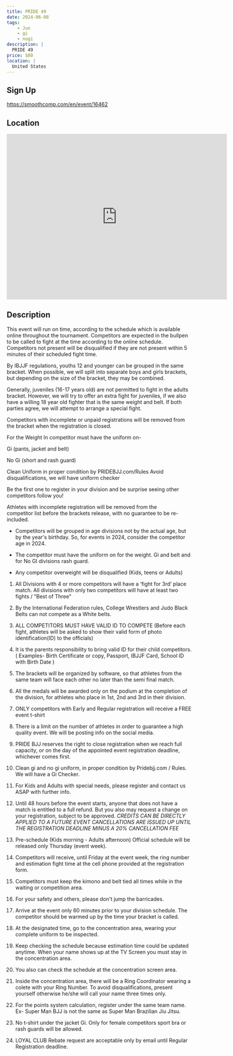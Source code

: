 ```yaml
---
title: PRIDE 49
date: 2024-06-08
tags:
    - Jun
    - gi 
    - nogi 
description: |
  PRIDE 49
price: $80
location: |
  United States
---
```

## Sign Up
https://smoothcomp.com/en/event/16462

## Location
<iframe src="https://www.google.com/maps/embed?pb=!1m18!1m12!1m3!1d12345.6789!2d!3d!2m3!1f0!2f0!3f0!3m2!1i1024!2i768!4f13.1!3m3!1m2!1s0x0%3A0x0!2z!5e0!3m2!1sen!2sus!4v1234567890" width="600" height="450" style="border:0;" allowfullscreen="" loading="lazy"></iframe>

## Description
This event will run on time, according to the schedule which is
available online throughout the tournament. Competitors are expected in
the bullpen to be called to fight at the time according to the online
schedule. Competitors not present will be disqualified if they are not
present within 5 minutes of their scheduled fight time.


By IBJJF regulations, youths 12 and younger can be grouped in the same
bracket. When possible, we will split into separate boys and girls
brackets, but depending on the size of the bracket, they may be
combined.


Generally, juveniles (16-17 years old) are not permitted to fight in the
adults bracket. However, we will try to offer an extra fight for
juveniles, if we also have a willing 18 year old fighter that is the
same weight and belt. If both parties agree, we will attempt to arrange a
special fight.


Competitors with incomplete or unpaid registrations will be removed from the bracket when the registration is closed.


For the Weight In competitor must have the uniform on-


Gi (pants, jacket and belt)


No Gi (short and rash guard)


Clean Uniform in proper condition by PRIDEBJJ.com/Rules Avoid disqualifications, we will have uniform checker


Be the first one to register in your division and be surprise seeing other competitors follow you! 


Athletes with incomplete registration will be removed from the
competitor list before the brackets release, with no guarantee to be
re-included.


- Competitors will be grouped in age divisions not by the
actual age, but by the year's birthday. So, for events in 2024, consider the competitor
age in 2024.


- The competitor must have the uniform on for the weight. Gi and
belt and for No GI divisions rash guard.


- Any competitor overweight will be disqualified (Kids, teens
or Adults)


1. All Divisions with 4 or more competitors will have a ‘fight for 3rd’ place match.
All divisions with only two competitors will have at least two fights / "Best of Three"


2. By the International Federation rules, College Wrestlers and Judo Black Belts can not compete as a White belts.


3. ALL COMPETITORS MUST HAVE VALID ID TO COMPETE (Before each fight,
athletes will be asked to show their valid form of photo
identification(ID) to the officials)


4. It is the parents responsibility to bring valid ID for their child competitors.
( Examples- Birth Certificate or copy, Passport, IBJJF Card, School ID with Birth Date )


5. The brackets will be organized by software, so that athletes from
the same team will face each other no later than the semi final match.


6. All the medals will be awarded only on the podium at the
completion of the division, for athletes who place in 1st, 2nd and 3rd
in their division.


7. ONLY competitors with Early and Regular registration will receive a FREE event t-shirt


8. There is a limit on the number of athletes in order to guarantee a
high quality event. We will be posting info on the social media.


9. PRIDE BJJ reserves the right to close registration when we reach
full capacity, or on the day of the appointed event registration
deadline, whichever comes first.


10. Clean gi and no gi uniform, in proper condition by Pridebjj.com / Rules. We will have a Gi Checker.


11. For Kids and Adults with special needs, please register and contact us ASAP with further info.


12. Until 48 hours before the event starts, anyone that does not have a
match is entitled to a full refund.
But you also may request a change on your registration, subject to be
approved. *CREDITS CAN BE DIRECTLY APPLIED TO A FUTURE EVENT
*CANCELLATIONS ARE ISSUED UP UNTIL THE REGISTRATION DEADLINE MINUS A 20%
CANCELLATION FEE**


13. Pre-schedule (Kids morning - Adults afternoon) Official schedule will be released only Thursday (event week).


14. Competitors will receive, until Friday at the event week, the
ring number and estimation fight time at the cell phone provided at the
registration form.


15. Competitors must keep the kimono and belt tied all times while in the waiting or competition area.


16. For your safety and others, please don't jump the barricades.


17. Arrive at the event only 60 minutes prior to your division
schedule. The competitor should be warmed up by the time your bracket is
called.


18. At the designated time, go to the concentration area, wearing your complete uniform to be inspected.


19. Keep checking the schedule because estimation time could be updated anytime. When your name shows up at the TV Screen you must stay in the concentration area.


20. You also can check the schedule at the concentration screen area.


21. Inside the concentration area, there will be a Ring Coordinator wearing a colete with your Ring Number. To avoid disqualifications, present yourself otherwise he/she will call your name three times only.


22. For the points system calculation, register under the same team
name. Ex- Super Man BJJ is not the same as Super Man Brazilian Jiu
Jitsu.


23. No t-shirt under the jacket Gi. Only for female competitors sport bra or rash guards will be allowed.


24. LOYAL CLUB Rebate request are acceptable only by email until Regular Registration deadline.